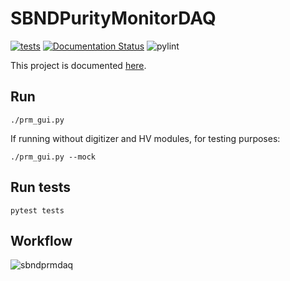 # SBNDPurityMonitorDAQ

[![tests](https://github.com/marcodeltutto/SBNDPurityMonitorDAQ/actions/workflows/test.yml/badge.svg)](https://github.com/marcodeltutto/SBNDPurityMonitorDAQ/actions/workflows/test.yml)
[![Documentation Status](https://readthedocs.org/projects/sbndpuritymonitordaq/badge/?version=latest)](https://sbndpuritymonitordaq.readthedocs.io/en/latest/?badge=latest)
![pylint](https://github.com/marcodeltutto/SBNDPurityMonitorDAQ/actions/workflows/pylint.yml/badge.svg)

This project is documented [here](https://sbndpuritymonitordaq.readthedocs.io/en/latest/).

## Run
```
./prm_gui.py
```

If running without digitizer and HV modules, for testing purposes:
```
./prm_gui.py --mock
```

## Run tests
```
pytest tests
```

## Workflow

![sbndprmdaq](https://github.com/marcodeltutto/SBNDPurityMonitorDAQ/assets/17006198/c4d45e5e-8a90-423d-8393-ece922e33f7c)

